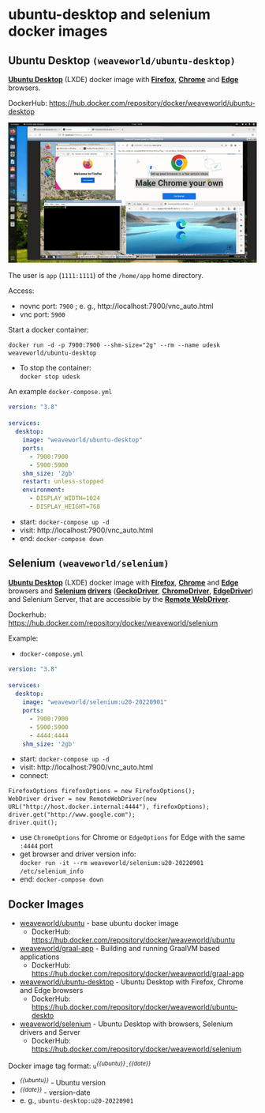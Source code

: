 # **ubuntu-desktop** and **selenium** docker images

## Ubuntu Desktop `(weaveworld/ubuntu-desktop)`

**[Ubuntu Desktop](https://en.wikipedia.org/wiki/Ubuntu_version_history#Ubuntu_20.04_LTS_(Focal_Fossa))** (LXDE) docker image with **[Firefox](https://www.mozilla.org/en-US/firefox/)**, **[Chrome](https://www.google.com/chrome/)** and **[Edge](https://www.microsoft.com/en-us/edge)** browsers.

DockerHub: https://hub.docker.com/repository/docker/weaveworld/ubuntu-desktop

![docker-desktop](_resource/ubuntu-desktop.gif)

The user is `app` (`1111:1111`) of the `/home/app` home directory.

Access:
  - novnc port: `7900` ; e. g., http://localhost:7900/vnc_auto.html
  - vnc port: `5900`

Start a docker container:
```
docker run -d -p 7900:7900 --shm-size="2g" --rm --name udesk weaveworld/ubuntu-desktop
```
  - To stop the container:<br>`docker stop udesk`

An example `docker-compose.yml`
```docker-compose.yml
version: "3.8"

services:
  desktop:
    image: "weaveworld/ubuntu-desktop"  
    ports:
      - 7900:7900
      - 5900:5900
    shm_size: '2gb'
    restart: unless-stopped
    environment:
      - DISPLAY_WIDTH=1024
      - DISPLAY_HEIGHT=768
```  
- start: `docker-compose up -d`
- visit: http://localhost:7900/vnc_auto.html
- end: `docker-compose down`

## Selenium `(weaveworld/selenium)`

**[Ubuntu Desktop](https://en.wikipedia.org/wiki/Ubuntu_version_history#Ubuntu_20.04_LTS_(Focal_Fossa))** (LXDE) docker image with **[Firefox](https://www.mozilla.org/en-US/firefox/)**, **[Chrome](https://www.google.com/chrome/)** and **[Edge](https://www.microsoft.com/en-us/edge)** browsers and **[Selenium](https://www.selenium.dev/) [drivers](https://www.selenium.dev/documentation/webdriver/)** (**[GeckoDriver](https://github.com/mozilla/geckodriver)**, **[ChromeDriver](https://chromedriver.chromium.org/)**, **[EdgeDriver](https://developer.microsoft.com/en-us/microsoft-edge/tools/webdriver/)**) and Selenium Server, that are accessible by the **[Remote WebDriver](https://www.selenium.dev/documentation/webdriver/remote_webdriver/)**.

Dockerhub: https://hub.docker.com/repository/docker/weaveworld/selenium

Example:
  - `docker-compose.yml`
```docker-compose.yml
version: "3.8"

services:
  desktop:
    image: "weaveworld/selenium:u20-20220901"  
    ports:
      - 7900:7900
      - 5900:5900
      - 4444:4444
    shm_size: '2gb'
```  
- start: `docker-compose up -d`
- visit: http://localhost:7900/vnc_auto.html
- connect:
```
FirefoxOptions firefoxOptions = new FirefoxOptions();
WebDriver driver = new RemoteWebDriver(new URL("http://host.docker.internal:4444"), firefoxOptions);
driver.get("http://www.google.com");
driver.quit();
```  
- use `ChromeOptions` for Chrome or `EdgeOptions` for Edge with the same `:4444` port
- get browser and driver version info:<br>
`docker run -it --rm weaveworld/selenium:u20-20220901 /etc/selenium_info`
- end: `docker-compose down`

## Docker Images

  - [weaveworld/ubuntu](weaveworld_ubuntu) - base ubuntu docker image
    - DockerHub: https://hub.docker.com/repository/docker/weaveworld/ubuntu
  - [weaveworld/graal-app](weaveworld_graal-app) - Building and running GraalVM based applications
    - DockerHub: https://hub.docker.com/repository/docker/weaveworld/graal-app
  - [weaveworld/ubuntu-desktop](weaveworld_ubuntu-desktop) - Ubuntu Desktop with Firefox, Chrome and Edge browsers 
    - DockerHub: https://hub.docker.com/repository/docker/weaveworld/ubuntu-deskto
  - [weaveworld/selenium](weaveworld_selenium) - Ubuntu Desktop with browsers, Selenium drivers and Server 
    - DockerHub: https://hub.docker.com/repository/docker/weaveworld/selenium

Docker image tag format: `u`*<sup>{{ubuntu}}</sup>*`-`*<sup>{{date}}</sup>*
  - *<sup>{{ubuntu}}</sup>* - Ubuntu version
  - *<sup>{{date}}</sup>* - version-date
  - e. g., `ubuntu-desktop:u20-20220901` 